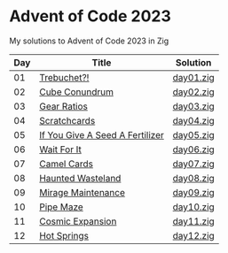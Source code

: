 # Advent of Code 2023

My solutions to Advent of Code 2023 in Zig

| Day | Title                                                                           | Solution                   |
| --- | ------------------------------------------------------------------------------- | -------------------------- |
| 01  | [Trebuchet?!](https://adventofcode.com/2023/day/1)                              | [day01.zig](src/day01.zig) |
| 02  | [Cube Conundrum](https://adventofcode.com/2023/day/2)                           | [day02.zig](src/day02.zig) |
| 03  | [Gear Ratios](https://adventofcode.com/2023/day/3)                              | [day03.zig](src/day03.zig) |
| 04  | [Scratchcards](https://adventofcode.com/2023/day/4)                             | [day04.zig](src/day04.zig) |
| 05  | [If You Give A Seed A Fertilizer](https://adventofcode.com/2023/day/5)          | [day05.zig](src/day05.zig) |
| 06  | [Wait For It](https://adventofcode.com/2023/day/6)                              | [day06.zig](src/day06.zig) |
| 07  | [Camel Cards](https://adventofcode.com/2023/day/7)                              | [day07.zig](src/day07.zig) |
| 08  | [Haunted Wasteland](https://adventofcode.com/2023/day/8)                        | [day08.zig](src/day08.zig) |
| 09  | [Mirage Maintenance](https://adventofcode.com/2023/day/9)                       | [day09.zig](src/day09.zig) |
| 10  | [Pipe Maze](https://adventofcode.com/2023/day/10)                               | [day10.zig](src/day10.zig) |
| 11  | [Cosmic Expansion](https://adventofcode.com/2023/day/11)                        | [day11.zig](src/day11.zig) |
| 12  | [Hot Springs](https://adventofcode.com/2023/day/12)                             | [day12.zig](src/day12.zig) |
